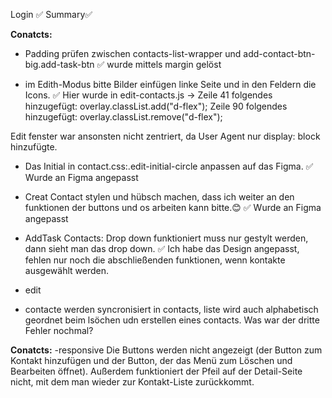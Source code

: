 Login ✅
Summary✅

**Conatcts:** 
- Padding prüfen zwischen contacts-list-wrapper und add-contact-btn-big.add-task-btn
✅ wurde mittels margin gelöst


- im Edith-Modus bitte Bilder einfügen linke Seite und in den Feldern die Icons. 
✅ Hier wurde in edit-contacts.js -> 
Zeile 41 folgendes hinzugefügt: overlay.classList.add("d-flex");
Zeile 90 folgendes hinzugefügt: overlay.classList.remove("d-flex");

Edit fenster war ansonsten nicht zentriert, da User Agent nur display: block hinzufügte.



- Das Initial in contact.css:.edit-initial-circle anpassen auf das Figma.
✅ Wurde an Figma angepasst


- Creat Contact stylen und hübsch machen, dass ich weiter an den funktionen der buttons und os arbeiten kann bitte.😊
✅ Wurde an Figma angepasst

- AddTask Contacts: Drop down funktioniert muss nur gestylt werden, dann sieht man das drop down.
✅ Ich habe das Design angepasst, fehlen nur noch die abschließenden funktionen, wenn kontakte ausgewählt werden.

- edit 
- contacte werden syncronisiert in contacts, liste wird auch alphabetisch geordnet beim lsöchen udn erstellen eines contacts. Was war der dritte Fehler nochmal?


**Conatcts:** 
    -responsive 
        Die Buttons werden nicht angezeigt (der Button zum Kontakt hinzufügen und der Button, der das Menü zum Löschen und Bearbeiten öffnet). 
        Außerdem funktioniert der Pfeil auf der Detail-Seite nicht, mit dem man wieder zur Kontakt-Liste zurückkommt.